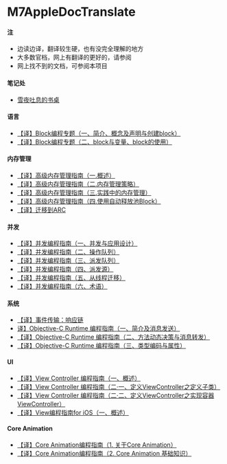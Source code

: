 # M7AppleDocTranslate

#### 注
- 边读边译，翻译较生硬，也有没完全理解的地方
- 大多数官档，网上有翻译的更好的，请参阅
- 网上找不到的文档，可参阅本项目

#### 笔记处
- [雪夜吐息的书桌](http://chenms.farbox.com/)



#### 语言
- [【译】Block编程专题（一、简介、概念及声明与创建block）](doc/blocks-programming-topics/blocks-programming-topics-0.md)
- [【译】Block编程专题（二、block与变量、block的使用）](doc/blocks-programming-topics/blocks-programming-topics-1.md)

#### 内存管理
- [【译】高级内存管理指南（一.概述）](doc/advanced-memory-management-programming-guide/advanced-memory-management-programming-guide-0.md)
- [【译】高级内存管理指南（二.内存管理策略）](doc/advanced-memory-management-programming-guide/advanced-memory-management-programming-guide-1.md)
- [【译】高级内存管理指南（三.实践中的内存管理）](doc/advanced-memory-management-programming-guide/advanced-memory-management-programming-guide-2.md)
- [【译】高级内存管理指南（四.使用自动释放池Block）](doc/advanced-memory-management-programming-guide/advanced-memory-management-programming-guide-3.md)
- [【译】迁移到ARC](doc/transitioning-to-arc-release-notes/transitioning-to-arc-release-notes.md)

#### 并发
- [【译】并发编程指南（一、并发与应用设计）](doc/concurrency-programming-guide/concurrency-programming-guide-0.md)
- [【译】并发编程指南（二、操作队列）](doc/concurrency-programming-guide/concurrency-programming-guide-1.md)
- [【译】并发编程指南（三、派发队列）](doc/concurrency-programming-guide/concurrency-programming-guide-2.md)
- [【译】并发编程指南（四、派发源）](doc/concurrency-programming-guide/concurrency-programming-guide-3.md)
- [【译】并发编程指南（五、从线程迁移）](doc/concurrency-programming-guide/concurrency-programming-guide-4.md)
- [【译】并发编程指南（六、术语）](doc/concurrency-programming-guide/concurrency-programming-guide-5.md)

#### 系统
- [【译】事件传输：响应链](doc/next-previous-event-delivery-the-responder-chain/next-previous-event-delivery-the-responder-chain.md)
- [译】Objective-C Runtime 编程指南（一、简介及消息发送）](doc/objective-c-runtime-programming-guide/objective-c-runtime-programming-guide-0.md)
- [【译】Objective-C Runtime 编程指南（二、方法动态决策与消息转发）](doc/objective-c-runtime-programming-guide/objective-c-runtime-programming-guide-1.md)
- [【译】Objective-C Runtime 编程指南（三、类型编码与属性）](doc/objective-c-runtime-programming-guide/objective-c-runtime-programming-guide-2.md)


#### UI
- [【译】View Controller 编程指南（一、概述）](doc/view-controller-programming-guide-for-ios/view-controller-programming-guide-for-ios-0.md)
- [【译】View Controller 编程指南（二·一、定义ViewController之定义子类）](doc/view-controller-programming-guide-for-ios/view-controller-programming-guide-for-ios-1-0.md)
- [【译】View Controller 编程指南（二·二、定义ViewController之实现容器ViewController）](doc/view-controller-programming-guide-for-ios/view-controller-programming-guide-for-ios-1-1.md)
- [【译】View编程指南for iOS（一、概述）](doc/view-programming-guide-for-ios/view-programming-guide-for-ios.md)

#### Core Animation 
- [【译】Core Animation编程指南（1. 关于Core Animation）](doc/core-animation-programming-guide/core-animation-programming-guide-0.md)
- [【译】Core Animation编程指南（2. Core Animation 基础知识）](doc/core-animation-programming-guide/core-animation-programming-guide-1.md)
